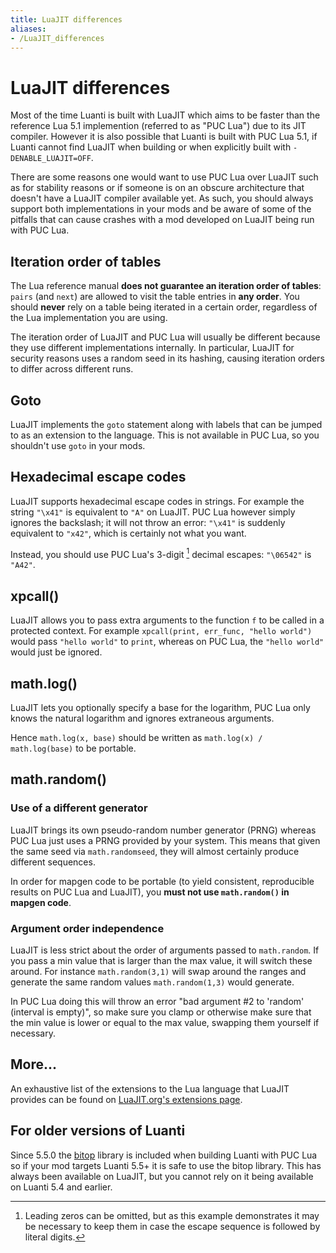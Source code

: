 ```yaml
---
title: LuaJIT differences
aliases:
- /LuaJIT_differences
---
```


# LuaJIT differences
Most of the time Luanti is built with LuaJIT which aims to be faster than the reference Lua 5.1 implemention (referred to as "PUC Lua") due to its JIT compiler. However it is also possible that Luanti is built with PUC Lua 5.1, if Luanti cannot find LuaJIT when building or when explicitly built with `-DENABLE_LUAJIT=OFF`.

There are some reasons one would want to use PUC Lua over LuaJIT such as for stability reasons or if someone is on an obscure architecture that doesn't have a LuaJIT compiler available yet. As such, you should always support both implementations in your mods and be aware of some of the pitfalls that can cause crashes with a mod developed on LuaJIT being run with PUC Lua.

## Iteration order of tables
The Lua reference manual **does not guarantee an iteration order of tables**:
`pairs` (and `next`) are allowed to visit the table entries in **any order**.
You should **never** rely on a table being iterated in a certain order,
regardless of the Lua implementation you are using.

The iteration order of LuaJIT and PUC Lua will usually be different because they
use different implementations internally.
In particular, LuaJIT for security reasons uses a random seed in its hashing,
causing iteration orders to differ across different runs.

## Goto
LuaJIT implements the `goto` statement along with labels that can be jumped to as an extension to the language. This is not available in PUC Lua, so you shouldn't use `goto` in your mods.

## Hexadecimal escape codes

LuaJIT supports hexadecimal escape codes in strings. For example the string `"\x41"` is equivalent to `"A"` on LuaJIT.
PUC Lua however simply ignores the backslash; it will not throw an error: `"\x41"` is suddenly equivalent to `"x42"`,
which is certainly not what you want.

Instead, you should use PUC Lua's 3-digit [^1] decimal escapes: `"\06542"` is `"A42"`.

## xpcall()

LuaJIT allows you to pass extra arguments to the function `f` to be called in a protected context.
For example `xpcall(print, err_func, "hello world")` would pass `"hello world"` to `print`,
whereas on PUC Lua, the `"hello world"` would just be ignored.

## math.log()

LuaJIT lets you optionally specify a base for the logarithm, PUC Lua only knows the natural logarithm
and ignores extraneous arguments.

Hence `math.log(x, base)` should be written as `math.log(x) / math.log(base)` to be portable.

## math.random()

### Use of a different generator

LuaJIT brings its own pseudo-random number generator (PRNG) whereas PUC Lua just uses a PRNG provided by your system.
This means that given the same seed via `math.randomseed`, they will almost certainly produce different sequences.

In order for mapgen code to be portable (to yield consistent, reproducible results on PUC Lua and LuaJIT),
you **must not use `math.random()` in mapgen code**.

### Argument order independence

LuaJIT is less strict about the order of arguments passed to `math.random`. If you pass a min value that is larger than the max value, it will switch these around. For instance `math.random(3,1)` will swap around the ranges and generate the same random values `math.random(1,3)` would generate.

In PUC Lua doing this will throw an error "bad argument #2 to 'random' (interval is empty)", so make sure you clamp or otherwise make sure that the min value is lower or equal to the max value, swapping them yourself if necessary.

## More...
An exhaustive list of the extensions to the Lua language that LuaJIT provides can be found on [LuaJIT.org's extensions page](https://luajit.org/extensions.html).

## For older versions of Luanti
Since 5.5.0 the [bitop](https://bitop.luajit.org/index.html) library is included when building Luanti with PUC Lua so if your mod targets Luanti 5.5+ it is safe to use the bitop library. This has always been available on LuaJIT, but you cannot rely on it being available on Luanti 5.4 and earlier.

[^1]: Leading zeros can be omitted, but as this example demonstrates it may be necessary to keep them in case the escape sequence is followed by literal digits.
